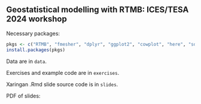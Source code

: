 ## Geostatistical modelling with RTMB: ICES/TESA 2024 workshop

Necessary packages:

```r
pkgs <- c("RTMB", "fmesher", "dplyr", "ggplot2", "cowplot", "here", "sdmTMB")
install.packages(pkgs)
```

Data are in `data`.

Exercises and example code are in `exercises`.

Xaringan .Rmd slide source code is in `slides`.

PDF of slides: 
